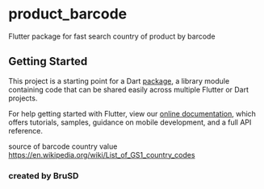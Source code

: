 # product_barcode

Flutter package for fast search country of product by barcode 

## Getting Started

This project is a starting point for a Dart
[package](https://flutter.dev/developing-packages/),
a library module containing code that can be shared easily across
multiple Flutter or Dart projects.

For help getting started with Flutter, view our 
[online documentation](https://flutter.dev/docs), which offers tutorials, 
samples, guidance on mobile development, and a full API reference.

source of barcode country value
https://en.wikipedia.org/wiki/List_of_GS1_country_codes

### created by BruSD